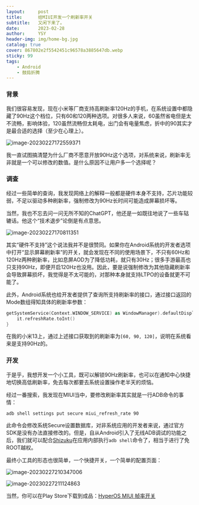 ```yaml
---
layout:     post
title:      给MIUI开发一个刷新率开关
subtitle:   又闲下来了。
date:       2023-02-28
author:     YSY
header-img: img/home-bg.jpg
catalog: true
cover: 867802e2f5542451c96578a3885647db.webp
sticky: 99
tags:
    - Android
    - 鼓捣折腾
---
```


### 背景

我们很容易发现，现在小米等厂商支持高刷新率120Hz的手机，在系统设置中都隐藏了90Hz这个档位，只有60和120两种选项。对很多人来说，60虽然省电但是太不流畅，影响体验，120虽然流畅但太耗电，出门会有电量焦虑，折中的90其实才是最合适的选择（至少在心理上）。

![image-20230227172559371](5b3e74a2686475909664d5225f2ba124.webp)

我一直试图搞清楚为什么厂商不愿意开放90Hz这个选项，对系统来说，刷新率无非就是一个可以修改的数值。是什么原因不让用户多一个选择呢？

### 调查

经过一些简单的查询，我发现网络上的解释一般都是硬件本身不支持，芯片功能较弱，不足以驱动多种刷新率，强制修改为90Hz长时间可能造成屏幕损坏等。

当然，我也不忘去问一问无所不知的ChatGPT，他还是一如既往地说了一些车轱辘话。他这个“技术退步”论倒是有点意思。

![image-20230227170811351](2b5dacfe7525de4fb7758426b3c1b3d0.webp)

其实“硬件不支持”这个说法我并不是很赞同。如果你在Android系统的开发者选项中打开“显示屏幕刷新率”的开关，就会发现在不同的使用场景下，不只有60Hz和120Hz两种刷新率，比如息屏AOD为了降低功耗，就只有30Hz；很多手游最高也只支持90Hz，即便开启120Hz也没用。因此，要是说强制修改为其他隐藏刷新率会导致屏幕损坏，我觉得是不太可能的，对那种本身就支持LTPO的设备就更不可能了。

此外，Android系统也给开发者提供了查询所支持刷新率的接口，通过接口返回的Mode数组得知具体的刷新率参数：

```kotlin
getSystemService(Context.WINDOW_SERVICE) as WindowManager).defaultDisplay.supportedModes.map {
    it.refreshRate.toInt()
}
```

在我的小米13上，通过上述接口获取到的刷新率为`[60, 90, 120]`，说明在系统看来是支持90Hz的。

### 开发

于是乎，我想开发一个小工具，既可以解锁90Hz刷新率，也可以在通知中心快捷地切换高低刷新率，免去每次都要去系统设置操作老半天的烦恼。

经过一番搜索，我发现在MIUI当中，要修改刷新率其实就是一行ADB命令的事情：

```shell
adb shell settings put secure miui_refresh_rate 90
```

此命令会修改系统Secure设置数据库，对非系统应用的开发者来说，通过官方SDK是没有办法直接修改的。但是，自从Android引入了无线ADB调试的功能之后，我们就可以配合[Shizuku](https://shizuku.rikka.app/zh-hans/)在应用内部执行`adb shell`命令了，相当于进行了免ROOT越权。

最终小工具的形态也很简单，一个快捷开关，一个简单的配置页面：

![image-20230227210347006](2f70b884ea93a3f897baff5eeb05c00a.webp)

![image-20230227211124863](867802e2f5542451c96578a3885647db.webp)

当然，你可以在Play Store下载到成品：[HyperOS MIUI 帧率开关](https://play.google.com/store/apps/details?id=com.ysy.fpsswitcher)
